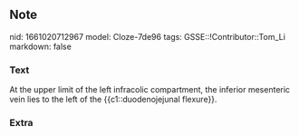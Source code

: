 ## Note
nid: 1661020712967
model: Cloze-7de96
tags: GSSE::!Contributor::Tom_Li
markdown: false

### Text
<div>
  At the upper limit of the left infracolic compartment, the
  inferior mesenteric vein lies to the left of the
  {{c1::duodenojejunal flexure}}.
</div>

### Extra

